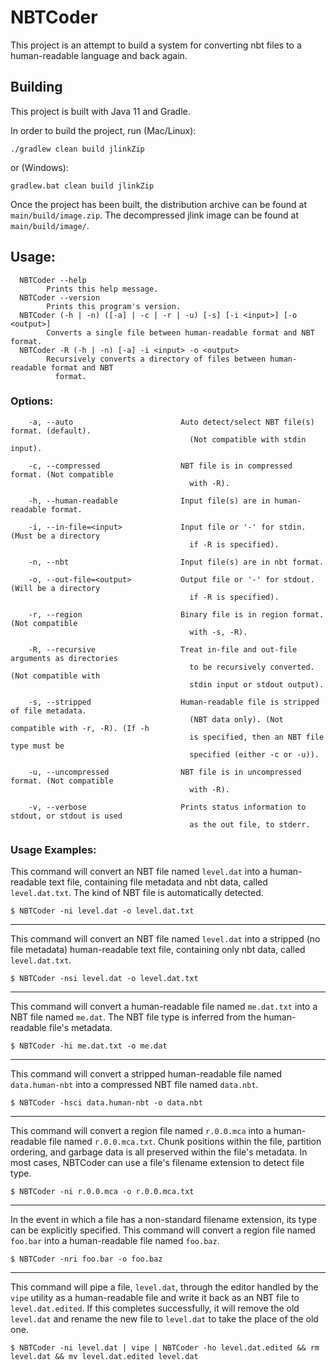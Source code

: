 # NBTCoder
This project is an attempt to build a system for converting nbt files to a human-readable language and back again.

## Building
This project is built with Java 11 and Gradle.

In order to build the project, run (Mac/Linux):
```
./gradlew clean build jlinkZip
```
or (Windows):
```
gradlew.bat clean build jlinkZip
```
Once the project has been built, the distribution archive can be found at `main/build/image.zip`. The decompressed jlink
image can be found at `main/build/image/`.

## Usage:

```
  NBTCoder --help
        Prints this help message.
  NBTCoder --version
        Prints this program's version.
  NBTCoder (-h | -n) ([-a] | -c | -r | -u) [-s] [-i <input>] [-o <output>]
        Converts a single file between human-readable format and NBT format.
  NBTCoder -R (-h | -n) [-a] -i <input> -o <output>
        Recursively converts a directory of files between human-readable format and NBT
          format.
```

### Options:

```
    -a, --auto                        Auto detect/select NBT file(s) format. (default).
                                        (Not compatible with stdin input).

    -c, --compressed                  NBT file is in compressed format. (Not compatible
                                        with -R).

    -h, --human-readable              Input file(s) are in human-readable format.

    -i, --in-file=<input>             Input file or '-' for stdin. (Must be a directory
                                        if -R is specified).

    -n, --nbt                         Input file(s) are in nbt format.

    -o, --out-file=<output>           Output file or '-' for stdout. (Will be a directory
                                        if -R is specified).

    -r, --region                      Binary file is in region format. (Not compatible
                                        with -s, -R).

    -R, --recursive                   Treat in-file and out-file arguments as directories
                                        to be recursively converted. (Not compatible with
                                        stdin input or stdout output).

    -s, --stripped                    Human-readable file is stripped of file metadata.
                                        (NBT data only). (Not compatible with -r, -R). (If -h
                                        is specified, then an NBT file type must be
                                        specified (either -c or -u)).

    -u, --uncompressed                NBT file is in uncompressed format. (Not compatible
                                        with -R).

    -v, --verbose                     Prints status information to stdout, or stdout is used
                                        as the out file, to stderr.
```

### Usage Examples:

This command will convert an NBT file named `level.dat` into a human-readable text file, containing file metadata and
nbt data, called `level.dat.txt`. The kind of NBT file is automatically detected.
```
$ NBTCoder -ni level.dat -o level.dat.txt
```
_________________________________________________________________________________________

This command will convert an NBT file named `level.dat` into a stripped (no file metadata) human-readable text file,
containing only nbt data, called `level.dat.txt`.
```
$ NBTCoder -nsi level.dat -o level.dat.txt
```
_________________________________________________________________________________________

This command will convert a human-readable file named `me.dat.txt` into a NBT file named `me.dat`. The NBT file type is
inferred from the human-readable file's metadata.
```
$ NBTCoder -hi me.dat.txt -o me.dat
```
_________________________________________________________________________________________

This command will convert a stripped human-readable file named `data.human-nbt` into a compressed NBT file named
`data.nbt`.
```
$ NBTCoder -hsci data.human-nbt -o data.nbt
```
_________________________________________________________________________________________

This command will convert a region file named `r.0.0.mca` into a human-readable file named `r.0.0.mca.txt`. Chunk
positions within the file, partition ordering, and garbage data is all preserved within the file's metadata. In most
cases, NBTCoder can use a file's filename extension to detect file type.
```
$ NBTCoder -ni r.0.0.mca -o r.0.0.mca.txt
```
_________________________________________________________________________________________

In the event in which a file has a non-standard filename extension, its type can be explicitly specified. This command
will convert a region file named `foo.bar` into a human-readable file named `foo.baz`.
```
$ NBTCoder -nri foo.bar -o foo.baz
```
_________________________________________________________________________________________

This command will pipe a file, `level.dat`, through the editor handled by the `vipe` utility as a human-readable file
and write it back as an NBT file to `level.dat.edited`. If this completes successfully, it will remove the old
`level.dat` and rename the new file to `level.dat` to take the place of the old one.
```
$ NBTCoder -ni level.dat | vipe | NBTCoder -ho level.dat.edited && rm level.dat && mv level.dat.edited level.dat
```
